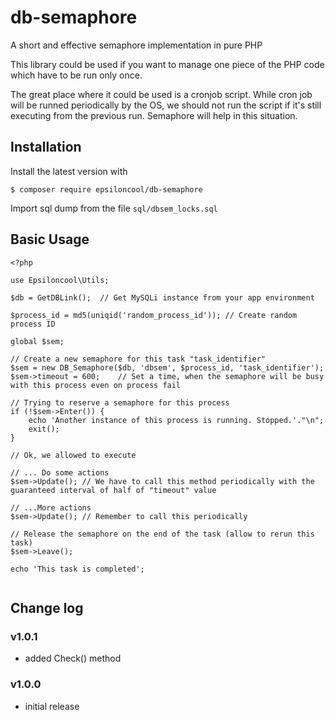 # db-semaphore

A short and effective semaphore implementation in pure PHP

This library could be used if you want to manage one piece of the PHP code which have to be run only once.

The great place where it could be used is a cronjob script. While cron job will be runned periodically by the OS, 
we should not run the script if it's still executing from the previous run. Semaphore will help in this situation.

## Installation

Install the latest version with

```
$ composer require epsiloncool/db-semaphore
```

Import sql dump from the file `sql/dbsem_locks.sql`

## Basic Usage
```
<?php

use Epsiloncool\Utils;

$db = GetDBLink();	// Get MySQLi instance from your app environment

$process_id = md5(uniqid('random_process_id'));	// Create random process ID

global $sem;

// Create a new semaphore for this task "task_identifier"
$sem = new DB_Semaphore($db, 'dbsem', $process_id, 'task_identifier');
$sem->timeout = 600;	// Set a time, when the semaphore will be busy with this process even on process fail

// Trying to reserve a semaphore for this process
if (!$sem->Enter()) {
	echo 'Another instance of this process is running. Stopped.'."\n";
	exit();
}

// Ok, we allowed to execute

// ... Do some actions
$sem->Update();	// We have to call this method periodically with the guaranteed interval of half of "timeout" value

// ...More actions
$sem->Update(); // Remember to call this periodically

// Release the semaphore on the end of the task (allow to rerun this task)
$sem->Leave();

echo 'This task is completed';


```

## Change log

### v1.0.1

- added Check() method

### v1.0.0

- initial release